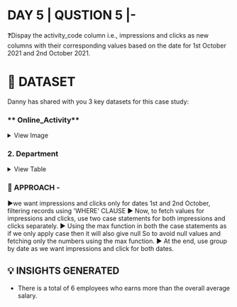
# DAY 5 | QUSTION 5 |-
❓Dispay the activity_code column  i.e., impressions and clicks as new columns with their corresponding values based on the date for 1st October 2021 and 2nd October 2021.

 # **:file_folder: DATASET**
 Danny has shared with you 3 key datasets for this case study:
   ### ** Online_Activity**

 <details><summary>
 View Image
 </summary>
The employee_data table captures all the information of each employee comprising salary, department, job role, comission earned.
![This is an image](https://drive.google.com/file/d/1jzfc9FtUdDEl4J615A6XH4nRQSgWr2dg/view?usp=share_link))
 
 </details>
 
  ### **2. Department**
  
  <details><summary>
 View Table
 </summary>
 The department table captures all the information of different department names with their department names.
  
| DEPTNO | DNAME      |    LOC   |
|--------|------------|----------|
|  10	   | ACCOUNTING	| NEW YORK |
|  20	   | RESEARCH	  | DALLAS   |
|  30	   | SALES      |	CHICAGO  |
|  40	   | OPERATIONS	| BOSTON   |
 
 </details>

### 🎯 APPROACH -
▶we want impressions and clicks only for dates 1st and 2nd October, filtering records using 'WHERE' CLAUSE
▶ Now, to fetch values for impressions and clicks,
use two case statements for both impressions and clicks separately.
▶ Using the max function in both the case statements as if we only apply case then it will also give null
So to avoid null values and fetching only the numbers using the max function.
▶ At the end, use group by date as we want impressions and click for both dates.

## 💡 INSIGHTS GENERATED
 - There is a total of 6 employees who earns more than the overall average salary.

